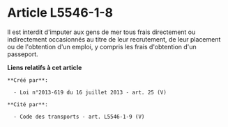# Article L5546-1-8

Il est interdit d'imputer aux gens de mer tous frais directement ou indirectement occasionnés au titre de leur recrutement,
de leur placement ou de l'obtention d'un emploi, y compris les frais d'obtention d'un passeport.

**Liens relatifs à cet article**

	**Créé par**:

	  - Loi n°2013-619 du 16 juillet 2013 - art. 25 (V)

	**Cité par**:

	  - Code des transports - art. L5546-1-9 (V)
